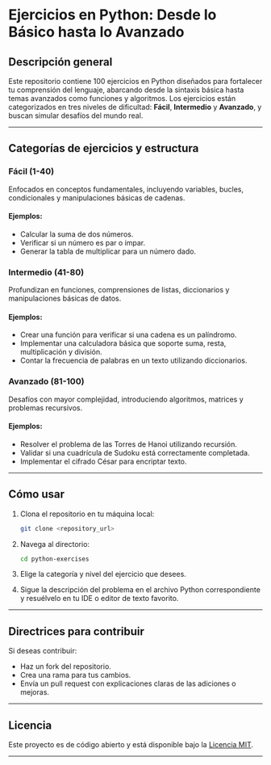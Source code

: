 # Ejercicios en Python: Desde lo Básico hasta lo Avanzado

## Descripción general
Este repositorio contiene 100 ejercicios en Python diseñados para fortalecer tu comprensión del lenguaje, abarcando desde la sintaxis básica hasta temas avanzados como funciones y algoritmos. Los ejercicios están categorizados en tres niveles de dificultad: **Fácil**, **Intermedio** y **Avanzado**, y buscan simular desafíos del mundo real.

---

## Categorías de ejercicios y estructura

### Fácil (1-40)
Enfocados en conceptos fundamentales, incluyendo variables, bucles, condicionales y manipulaciones básicas de cadenas.

#### Ejemplos:
- Calcular la suma de dos números.
- Verificar si un número es par o impar.
- Generar la tabla de multiplicar para un número dado.

### Intermedio (41-80)
Profundizan en funciones, comprensiones de listas, diccionarios y manipulaciones básicas de datos.

#### Ejemplos:
- Crear una función para verificar si una cadena es un palíndromo.
- Implementar una calculadora básica que soporte suma, resta, multiplicación y división.
- Contar la frecuencia de palabras en un texto utilizando diccionarios.

### Avanzado (81-100)
Desafíos con mayor complejidad, introduciendo algoritmos, matrices y problemas recursivos.

#### Ejemplos:
- Resolver el problema de las Torres de Hanoi utilizando recursión.
- Validar si una cuadrícula de Sudoku está correctamente completada.
- Implementar el cifrado César para encriptar texto.

---

## Cómo usar
1. Clona el repositorio en tu máquina local:
   ```bash
   git clone <repository_url>
   ```

2. Navega al directorio:
   ```bash
   cd python-exercises
   ```

3. Elige la categoría y nivel del ejercicio que desees.

4. Sigue la descripción del problema en el archivo Python correspondiente y resuélvelo en tu IDE o editor de texto favorito.

---

## Directrices para contribuir
Si deseas contribuir:
- Haz un fork del repositorio.
- Crea una rama para tus cambios.
- Envía un pull request con explicaciones claras de las adiciones o mejoras.

---

## Licencia
Este proyecto es de código abierto y está disponible bajo la [Licencia MIT](LICENSE).

---






